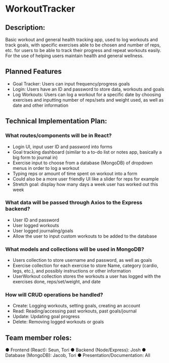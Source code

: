 # WorkoutTracker

## Description:
Basic workout and general health tracking app, used to log workouts and track goals, with
specific exercises able to be chosen and number of reps, etc. for users to be able to track their
progress and repeat workouts easily. For the use of helping users maintain health and general
wellness.

## Planned Features
- Goal Tracker: Users can input frequency/progress goals
- Login: Users have an ID and password to store data, workouts and goals
- Log Workouts: Users can log a workout for a specific date by choosing exercises and inputting number of reps/sets and weight used, as well as date and other information

## Technical Implementation Plan:
### What routes/components will be in React?
- Login UI, input user ID and password into forms
- Goal tracking dashboard (similar to a to-do list or notes app, basically a big form to journal in)
- Exercise input to choose from a database (MongoDB) of dropdown menus in order to log a workout
- Typing reps or amount of time spent on workout into a form
- Could also be a more user friendly UI like a slider for reps for example
- Stretch goal: display how many days a week user has worked out this week
### What data will be passed through Axios to the Express backend?
- User ID and password
- User logged workouts
- User logged journaling/goals
- Allow the user to input custom workouts to be added to the database
### What models and collections will be used in MongoDB?
- Users collection to store username and password, as well as goals
- Exercise collection for each exercise to store Name, category (cardio, legs, etc.), and possibly instructions or other information
- UserWorkout collection stores the workouts a user has logged with the exercises done, reps/set/weight, and date
### How will CRUD operations be handled?
- Create: Logging workouts, setting goals, creating an account
- Read: Reading/accessing past workouts, past goals/journal
- Update: Updating goal progress
- Delete: Removing logged workouts or goals


## Team member roles:
● Frontend (React): Seun, Tori
● Backend (Node/Express): Josh
● Database (MongoDB): Jacob, Tori
● Presentation/Documentation: All
